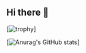 ## Hi there 👋
[![trophy](https://github-profile-trophy.vercel.app/?username=ThunPao-ma&theme=onedark)]

[![Anurag's GitHub stats](https://github-readme-stats.vercel.app/api/top-langs/?username=ThunPao&show_icons=true&theme=radical)]
<!--
**ThunPao/ThunPao** is a ✨ _special_ ✨ repository because its `README.md` (this file) appears on your GitHub profile.

Here are some ideas to get you started:

- 🔭 I’m currently working on ...
- 🌱 I’m currently learning ...
- 👯 I’m looking to collaborate on ...
- 🤔 I’m looking for help with ...
- 💬 Ask me about ...
- 📫 How to reach me: ...
- 😄 Pronouns: ...
- ⚡ Fun fact: ...
-->
